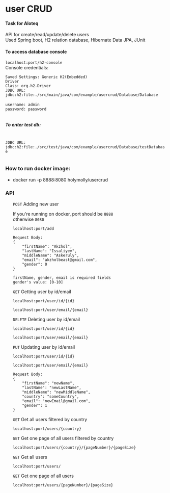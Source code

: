 <h1>user CRUD</h1>
<h4>Task for Aloteq</h4>
<p> API for create/read/update/delete users <br>
Used Spring boot, H2 relation database, Hibernate Data JPA, JUnit

<h4>To access database console</h4>

<code>localhost:port/h2-console</code><br>
Console credentials:<br>


<code>Saved Settings: Generic H2(Embedded)</code><br>
<code>Driver Class: org.h2.Driver</code><br>
<code>JDBC URL: jdbc:h2:file:./src/main/java/com/example/usercrud/Database/Database </code></br>
<code>username: admin  <br></code>
<code>password: password <br></code>

<h5>To enter test db:</h5> <br> <code>JDBC URL: jdbc:h2:file:./src/test/java/com/example/usercrud/Database/testDatabase <br> </code>

</p>

<h3>How to run docker image:</h3>
<ul>
    <li>docker run -p 8888:8080 holymolly/usercrud</li>
</ul>

<h3>API</h3>
<ul>
    <code>POST</code> Adding new user <br>
    <p>If you're running on docker, port should be <code>8888</code><br>
    otherwise <code>8080</code>
    </p>

    localhost:port/add

    Request Body:
    {
        "firstName": "Akzhol",
        "lastName": "Issaliyev",
        "middleName": "Askeruly",
        "email": "akzholbeast@gmail.com",
        "gender": 0
    }

    firstName, gender, email is required fields
    gender's value: [0-10]

<code>GET</code> Getting user by id/email

    localhost:port/user/id/{id}

    localhost:port/user/email/{email}
<code>DELETE</code> Deleting user by id/email

    localhost:port/user/id/{id}

    localhost:port/user/email/{email}
<code>PUT</code> Updating user by id/email

    localhost:port/user/id/{id}

    localhost:port/user/email/{email}

    Request Body:
    {
        "firstName": "newName",
        "lastName": "newLastName",
        "middleName": "newMiddleName",
        "country": "someCountry",
        "email": "newEmail@gmail.com",
        "gender": 1
    }
<code>GET</code> Get all users filtered by country

    localhost:port/users/{country}

<code>GET</code> Get one page of all users filtered by country

    localhost:port/users/{country}/{pageNumber}/{pageSize}

<code>GET</code> Get all users

    localhost:port/users/

<code>GET</code> Get one page of all users

    localhost:port/users/{pageNumber}/{pageSize}

</ul>
